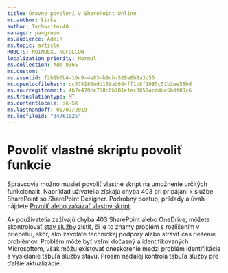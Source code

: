 ```yaml
---
title: Úrovne povolení v SharePoint Online
ms.author: kirks
author: Techwriter40
manager: pamgreen
ms.audience: Admin
ms.topic: article
ROBOTS: NOINDEX, NOFOLLOW
localization_priority: Normal
ms.collection: Adm_O365
ms.custom: ''
ms.assetid: f2b1b6b4-10c9-4e83-b9cb-529a0b8a3c55
ms.openlocfilehash: cc574180edd139ab694ff1b8f1085c51b2ee55bd
ms.sourcegitcommit: 4b7e478ce700c0b781efec3857ac4dce5bdf00c6
ms.translationtype: MT
ms.contentlocale: sk-SK
ms.lasthandoff: 06/07/2019
ms.locfileid: "34761025"
---
```

# <a name="allow-custom-script-to-enable-features"></a>Povoliť vlastné skriptu povoliť funkcie

Správcovia možno musieť povoliť vlastné skript na umožnenie určitých funkcionalít. Napríklad užívatelia získajú chyba 403 pri pripájaní k službe SharePoint so SharePoint Designer. Podrobný postup, príklady a úvah nájdete [Povoliť alebo zakázať vlastný skript](https://docs.microsoft.com/sharepoint/allow-or-prevent-custom-script).

Ak používatelia zažívajú chyba 403 SharePoint alebo OneDrive, môžete skontrolovať [stav služby](https://admin.microsoft.com/AdminPortal/Home#/servicehealth) zistiť, či je to známy problém s rozlíšením v priebehu, skôr, ako zavoláte technickej podpory alebo stráviť čas riešenie problémov. Problém môže byť veľmi dočasný a identifikovaných Microsoftom, však môžu existovať oneskorenie medzi problém identifikácie a vysielanie tabuľa služby stavu. Prosím naďalej kontrola tabuľa služby pre ďalšie aktualizácie.

